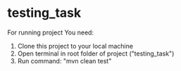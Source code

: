 # testing_task
For running project You need:
  1. Clone this project to your local machine
  2. Open terminal in root folder of project ("testing_task")
  3. Run command: "mvn clean test"
